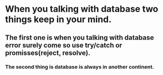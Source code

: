# When you talking with database two things keep in your mind.

## The first one is when you talking with database error surely come so use try/catch or promisses(reject, resolve).

### The second thing is database is always in another continent.